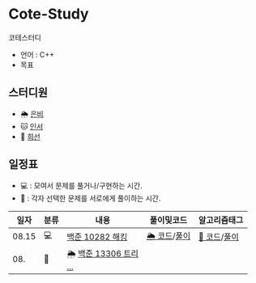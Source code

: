 <!--- 줄바꿈 태그 <br> --->

# Cote-Study
코테스터디
- 언어 : C++
- 목표

## 스터디원
- 🌦️ [은비](https://github.com/led156)
- 🐱 [인서](https://github.com/sene03)
- 🍗 [희선](https://github.com/h3136514)

## 일정표
- 💻 : 모여서 문제를 풀거나/구현하는 시간.
- 📖 : 각자 선택한 문제를 서로에게 풀이하는 시간.

|일자|분류|내용|풀이및코드|알고리즘태그|
|---|--|---|-------|---------|
|08.15|💻|[백준 10282 해킹](https://www.acmicpc.net/problem/10282)|[🌦️ 코드](https://github.com/led156/Cote-Study/blob/main/0815/10282_%EC%9D%80%EB%B9%84.cpp)/[풀이](https://lee-eb.tistory.com/50)<br> |[🍗 코드](https://github.com/led156/Cote-Study/blob/main/0815/10282_%ED%9D%AC%EC%84%A0.cpp)/[풀이]()<br> ||
|08.|📖|🌦️ [백준 13306 트리](https://www.acmicpc.net/problem/13306)<br> [...]()|||
